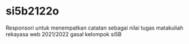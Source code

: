 # si5b2122o
Responsori untuk menempatkan catatan sebagai nilai tugas matakuliah rekayasa web 2021/2022 gasal kelompok si5B
